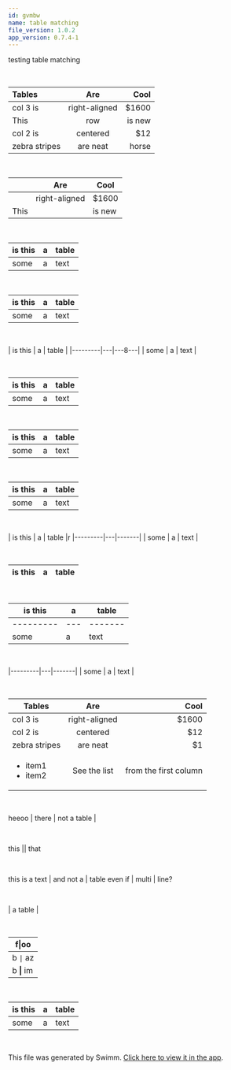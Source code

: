 ```yaml
---
id: gvmbw
name: table matching
file_version: 1.0.2
app_version: 0.7.4-1
---
```


testing table matching

<br/>

| Tables        |Are            | Cool  |
|:--------------|:-------------:|------:|
| col 3 is      | right-aligned | $1600 |
|This           |row            |is new |
| col 2 is      | centered      |   $12 |
| zebra stripes | are neat      |horse  |

<br/>

|               |Are            | Cool  |
|---------------|---------------|-------|
|               | right-aligned | $1600 |
|This           |               |is new |

<br/>

| is this | a | table |
|---------|---|-------|
| some    | a | text  |

<br/>

| is this | a | table |
| ------- | - | ----- |
| some    | a | text  |

<br/>

| is this | a | table |
|---------|---|---8---|
| some    | a | text  |

<br/>

| is this | a | table |
|   ----------   |-----|---------|
| some    | a | text    |

<br/>

 | is this | a | table |
|---------|---|-------|
| some    | a | text  |

<br/>

| is this | a | table |
 |---------|---|-------|
 | some    | a | text  |

<br/>

| is this | a | table |r
|---------|---|-------|
| some    | a | text  |

<br/>

| is this | a | table |
|---------|---|-------|

<br/>

| is this | a | table |
|---------|---|-------|
|---------|---|-------|
| some    | a | text  |

<br/>

|---------|---|-------|
| some    | a | text  |

<br/>

| Tables        | Are           | Cool  |
|---------------|:-------------:|------:|
| col 3 is      | right-aligned | $1600 |
| col 2 is      | centered      |   $12 |
| zebra stripes | are neat      |    $1 |
| <ul><li>item1</li><li>item2</li></ul>| See the list | from the first column|

<br/>

heeoo | there | not a table |

<br/>

this || that

<br/>

this is a text | and not a | table
even if | multi | line?

<br/>

| a table |

<br/>

| f\|oo  |
| ------ |
| b `\|` az |
| b **\|** im |

<br/>

| is this | a | table |
|---------|---|-------|
| some    | a | text  |

<br/>

This file was generated by Swimm. [Click here to view it in the app](http://localhost:5000/repos/Z2l0aHViJTNBJTNBc3Rva2Utd2VhdGhlciUzQSUzQUFkZGllQ29oZW4=/docs/gvmbw).
